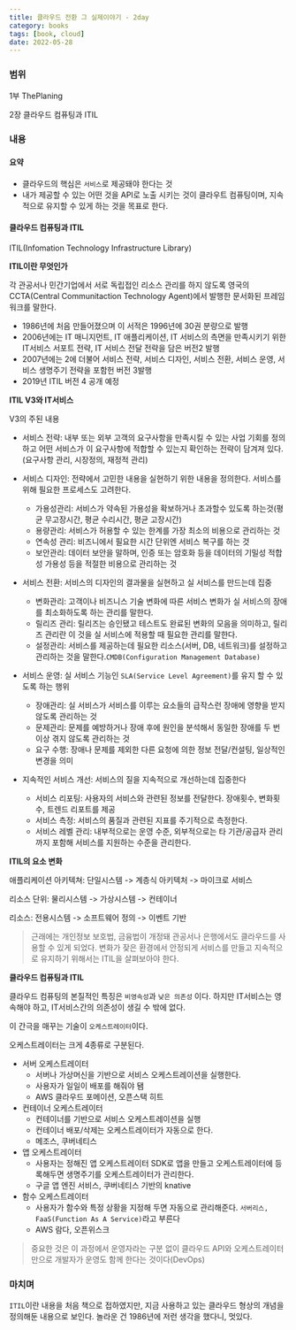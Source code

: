 ```yaml
---
title: 클라우드 전환 그 실제이야기 - 2day
category: books
tags: [book, cloud]
date: 2022-05-28
---
```


### 범위

1부 ThePlaning

2장 클라우드 컴퓨팅과 ITIL

### 내용

#### **요약**

- 클라우드의 핵심은 `서비스`로 제공돼야 한다는 것
- 내가 제공할 수 있는 어떤 것을 API로 노출 시키는 것이 클라우트 컴퓨팅이며, 지속적으로 유지할 수 있게 하는 것을 목표로 한다.

#### 클라우드 컴퓨팅과 ITIL

ITIL(Infomation Technology Infrastructure Library)

**ITIL이란 무엇인가**

각 관공서나 민간기업에서 서로 독립접인 리소스 관리를 하지 않도록 영국의 CCTA(Central Communitaction Technology Agent)에서 발행한 문서화된 프레임워크를 말한다.

- 1986년에 처음 만들어졌으며 이 서적은 1996년에 30권 분량으로 발행
- 2006년에는 IT 매니지먼트, IT 애플리케이션, IT 서비스의 측면을 만족시키기 위한 IT서비스 서포트 전략, IT 서비스 전달 전략을 담은 버전2 발행
- 2007년에는 2에 더불어 서비스 전략, 서비스 디자인, 서비스 전환, 서비스 운영, 서비스 생명주기 전략을 포함헌 버전 3발행
- 2019년 ITIL 버전 4 공개 예정

**ITIL V3와 IT서비스**

V3의 주된 내용

- 서비스 전략: 내부 또는 외부 고객의 요구사항을 만족시킬 수 있는 사업 기회를 정의하고 어떤 서비스가 이 요구사항에 적합할 수 있는지 확인하는 전략이 담겨져 있다. (요구사항 관리, 시장정의, 재정적 관리)
- 서비스 디자인: 전략에서 고민한 내용을 실현하기 위한 내용을 정의한다. 서비스를 위해 필요한 프로세스도 고려한다.
  - 가용성관리: 서비스가 약속된 가용성을 확보하거나 초과할수 있도록 하는것(평균 무고장시간, 평균 수리시간, 평균 고장시간)
  - 용량관리: 서비스가 허용할 수 있는 한계를 가장 최소의 비용으로 관리하는 것
  - 연속성 관리: 비즈니에서 필요한 시간 단위엔 서비스 복구를 하는 것
  - 보안관리: 데이터 보안을 말하며, 인증 또는 암호화 등을 데이터의 기밀성 적합성 가용성 등을 적절한 비용으로 관리하는 것
- 서비스 전환: 서비스의 디자인의 결과물을 실현하고 실 서비스를 만드는데 집중
  - 변화관리: 고객이나 비즈니스 기술 변화에 따른 서비스 변화가 실 서비스의 장애를 최소화하도록 하는 관리를 말한다.
  - 릴리즈 관리: 릴리즈는 승인됐고 테스트도 완료된 변화의 모음을 의미하고, 릴리즈 관리란 이 것을 실 서비스에 적용할 때 필요한 관리를 말한다.
  - 설정관리: 서비스를 제공하는데 필요한 리소스(서버, DB, 네트워크)를 설정하고 관리하는 것을 말한다.`CMDB(Configuration Management Database)`
- 서비스 운영: 실 서비스 기능인 `SLA(Service Level Agreement)`를 유지 할 수 있도록 하는 행위

  - 장애관리: 실 서비스가 서비스를 이루는 요소들의 급작스런 장애에 영향을 받지 않도록 관리하는 것
  - 문제관리: 문제를 예방하거나 장애 후에 원인을 분석해서 동일한 장애를 두 번 이상 겪지 않도록 관리하는 것
  - 요구 수행: 장애나 문제를 제외한 다른 요청에 의한 정보 전달/컨설팅, 일상적인 변경을 의미

- 지속적인 서비스 개선: 서비스의 질을 지속적으로 개선하는데 집중한다
  - 서비스 리포팅: 사용자의 서비스와 관련된 정보를 전달한다. 장애횟수, 변화횟수, 트렌드 리포트를 제공
  - 서비스 측정: 서비스의 품질과 관련된 지표를 주기적으로 측정한다.
  - 서비스 레벨 관리: 내부적으로는 운영 수준, 외부적으로는 타 기관/공급자 관리까지 포함해 서비스를 지원하는 수준을 관리한다.

**ITIL의 요소 변화**

애플리케이션 아키텍쳐: 단일시스템 -> 계층식 아키텍처 -> 마이크로 서비스

리소스 단위: 물리시스템 -> 가상시스템 -> 컨테이너

리소스: 전용시스템 -> 소프트웨어 정의 -> 이벤트 기반

> 근래에는 개인정보 보호법, 금융법이 개정돼 관공서나 은행에서도 클라우드를 사용할 수 있게 되었다. 변화가 잦은 환경에서 안정되게 서비스를 만들고 지속적으로 유지하기 위해서는 ITIL을 살펴보아야 한다.

**클라우드 컴퓨팅과 ITIL**

클라우드 컴퓨팅의 본질적인 특징은 `비영속성`과 `낮은 의존성` 이다. 하지만 IT서비스는 영속해야 하고, IT서비스간의 의존성이 생길 수 밖에 없다.

이 간극을 매꾸는 기술이 `오케스트레이터`이다.

오케스트레이터는 크게 4종류로 구분된다.

- 서버 오케스트레이터
  - 서버나 가상머신을 기반으로 서비스 오케스트레이션을 실행한다.
  - 사용자가 일일이 배포를 해줘야 됌
  - AWS 클라우드 포메이션, 오픈스택 히트
- 컨테이너 오케스트레이터
  - 컨테이너를 기반으로 서비스 오케스트레이션을 실행
  - 컨테이너 배포/삭제는 오케스트레이터가 자동으로 한다.
  - 메조스, 쿠버네티스
- 앱 오케스트레이터
  - 사용자는 정해진 앱 오케스트레이터 SDK로 앱을 만들고 오케스트레이터에 등록해두면 생명주기를 오케스트레이터가 관리한다.
  - 구글 앱 엔진 서비스, 쿠버네티스 기반의 knative
- 함수 오케스트레이터
  - 사용자가 함수와 특정 상황을 지정해 두면 자동으로 관리해준다. `서버리스, FaaS(Function As A Service)`라고 부른다
  - AWS 람다, 오픈위스크

> 중요한 것은 이 과정에서 운영자라는 구분 없이 클라우드 API와 오케스트레이터만으로 개발자가 운영도 함께 한다는 것이다(DevOps)

### 마치며

`ITIL`이란 내용을 처음 책으로 접하였지만, 지금 사용하고 있는 클라우드 형상의 개념을 정의해둔 내용으로 보인다. 놀라운 건 1986년에 저런 생각을 했다니, 멋있다.
